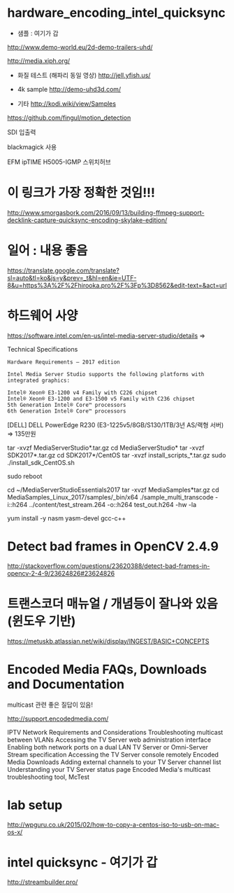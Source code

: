 # hardware_encoding_intel_quicksync

- 샘플 : 여기가 갑

http://www.demo-world.eu/2d-demo-trailers-uhd/

http://media.xiph.org/

- 화질 테스트 (해파리 동일 영상)
http://jell.yfish.us/

- 4k sample
http://demo-uhd3d.com/

- 기타
http://kodi.wiki/view/Samples


https://github.com/fingul/motion_detection


SDI 입출력

blackmagick 사용

EFM ipTIME H5005-IGMP 스위치허브

# 이 링크가 가장 정확한 것임!!!
http://www.smorgasbork.com/2016/09/13/building-ffmpeg-support-decklink-capture-quicksync-encoding-skylake-edition/

# 일어 : 내용 좋음
https://translate.google.com/translate?sl=auto&tl=ko&js=y&prev=_t&hl=en&ie=UTF-8&u=https%3A%2F%2Fhirooka.pro%2F%3Fp%3D8562&edit-text=&act=url

# 하드웨어 사양

<https://software.intel.com/en-us/intel-media-server-studio/details>
=> 

Technical Specifications

    Hardware Requirements – 2017 edition

    Intel Media Server Studio supports the following platforms with integrated graphics:

    Intel® Xeon® E3-1200 v4 Family with C226 chipset
    Intel® Xeon® E3-1200 and E3-1500 v5 Family with C236 chipset
    5th Generation Intel® Core™ processors
    6th Generation Intel® Core™ processors

[DELL] DELL PowerEdge R230 (E3-1225v5/8GB/S130/1TB/3년 AS/랙형 서버)
=> 135만원


tar -xvzf MediaServerStudio*.tar.gz
cd MediaServerStudio*
tar -xvzf SDK2017*.tar.gz
cd SDK2017*/CentOS
tar -xvzf install_scripts_*.tar.gz
sudo ./install_sdk_CentOS.sh

sudo reboot

cd ~/MediaServerStudioEssentials2017
tar -xvzf MediaSamples*tar.gz
cd MediaSamples_Linux_2017/samples/_bin/x64
./sample_multi_transcode -i::h264 ../content/test_stream.264 -o::h264 test_out.h264 -hw -la



yum install -y nasm yasm-devel gcc-c++





# Detect bad frames in OpenCV 2.4.9
http://stackoverflow.com/questions/23620388/detect-bad-frames-in-opencv-2-4-9/23624826#23624826


# 트랜스코더 매뉴얼 / 개념등이 잘나와 있음 (윈도우 기반)

https://metuskb.atlassian.net/wiki/display/INGEST/BASIC+CONCEPTS

# Encoded Media FAQs, Downloads and Documentation 
multicast 관련 좋은 질답이 있음!

http://support.encodedmedia.com/

IPTV Network Requirements and Considerations
Troubleshooting multicast between VLANs
Accessing the TV Server web administration interface
Enabling both network ports on a dual LAN TV Server or Omni-Server
Stream specification
Accessing the TV Server console remotely
Encoded Media Downloads
Adding external channels to your TV Server channel list
Understanding your TV Server status page
Encoded Media's multicast troubleshooting tool, McTest


# lab setup

<http://wpguru.co.uk/2015/02/how-to-copy-a-centos-iso-to-usb-on-mac-os-x/>


# intel quicksync - 여기가 갑
http://streambuilder.pro/